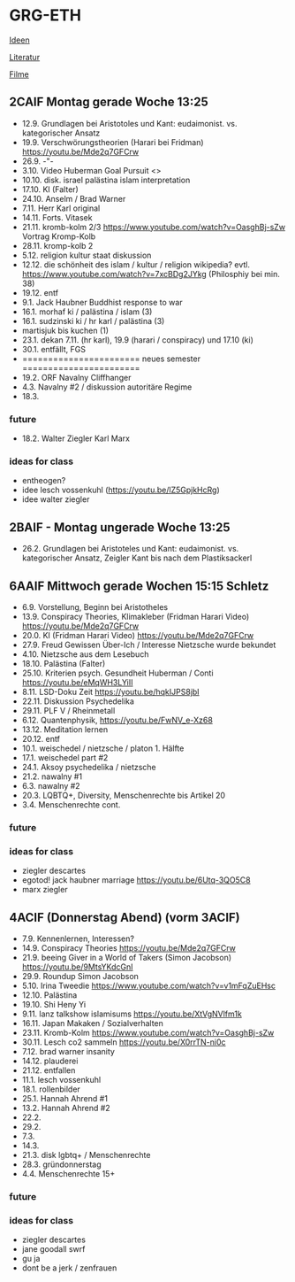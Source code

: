 # GRG-ETH

[Ideen](Ideen.html)

[Literatur](Literatur.html)

[Filme](Filme.html)

## 2CAIF Montag gerade Woche 13:25

-   12.9. Grundlagen bei Aristotoles und Kant: eudaimonist. vs. kategorischer
    Ansatz
-   19.9. Verschwörungstheorien (Harari bei Fridman)
    <https://youtu.be/Mde2q7GFCrw>
-   26.9. -"-
-   3.10. Video Huberman Goal Pursuit <>
-   10.10. disk. israel palästina islam interpretation
-   17.10. KI (Falter)
-   24.10. Anselm / Brad Warner
-   7.11. Herr Karl original
-   14.11. Forts. Vitasek
-   21.11. kromb-kolm 2/3 <https://www.youtube.com/watch?v=OasghBj-sZw> Vortrag
    Kromp-Kolb
-   28.11. kromp-kolb 2
-   5.12. religion kultur staat diskussion
-   12.12. die schönheit des islam / kultur / religion wikipedia? evtl.
    <https://www.youtube.com/watch?v=7xcBDg2JYkg> (Philosphiy bei min. 38)
-   19.12. entf
-   9.1. Jack Haubner Buddhist response to war
-   16.1. morhaf ki / palästina / islam (3)
-   16.1. sudzinski ki / hr karl / palästina (3)
-   martisjuk bis kuchen (1)
-   23.1. dekan 7.11. (hr karl), 19.9 (harari / conspiracy) und 17.10 (ki)
-   30.1. entfällt, FGS
-   ======================= neues semester =======================
-   19.2. ORF Navalny Cliffhanger
-   4.3. Navalny #2 / diskussion autoritäre Regime
-   18.3.

### future

-   18.2. Walter Ziegler Karl Marx

### ideas for class

-   entheogen?
-   idee lesch vossenkuhl (https://youtu.be/lZ5GpjkHcRg)
-   idee walter ziegler

## 2BAIF - Montag ungerade Woche 13:25

-   26.2. Grundlagen bei Aristoteles und Kant: eudaimonist. vs. kategorischer
    Ansatz, Zeigler Kant bis nach dem Plastiksackerl

## 6AAIF Mittwoch gerade Wochen 15:15 Schletz

-   6.9. Vorstellung, Beginn bei Aristotheles
-   13.9. Conspiracy Theories, Klimakleber (Fridman Harari Video)
    <https://youtu.be/Mde2q7GFCrw>
-   20.0. KI (Fridman Harari Video) <https://youtu.be/Mde2q7GFCrw>
-   27.9. Freud Gewissen Über-Ich / Interesse Nietzsche wurde bekundet
-   4.10. Nietzsche aus dem Lesebuch
-   18.10. Palästina (Falter)
-   25.10. Kriterien psych. Gesundheit Huberman / Conti
    <https://youtu.be/eMqWH3LYiII>
-   8.11. LSD-Doku Zeit <https://youtu.be/hqkIJPS8jbI>
-   22.11. Diskussion Psychedelika
-   29.11. PLF V / Rheinmetall
-   6.12. Quantenphysik, <https://youtu.be/FwNV_e-Xz68>
-   13.12. Meditation lernen
-   20.12. entf
-   10.1. weischedel / nietzsche / platon 1. Hälfte
-   17.1. weischedel part #2
-   24.1. Aksoy psychedelika / nietzsche
-   21.2. nawalny #1
-   6.3. nawalny #2
-   20.3. LQBTQ+, Diversity, Menschenrechte bis Artikel 20
-   3.4. Menschenrechte cont.

### future

### ideas for class

-   ziegler descartes
-   egotod! jack haubner marriage <https://youtu.be/6Utq-3QO5C8>
-   marx ziegler

## 4ACIF (Donnerstag Abend) (vorm 3ACIF)

-   7.9. Kennenlernen, Interessen?
-   14.9. Conspiracy Theories <https://youtu.be/Mde2q7GFCrw>
-   21.9. beeing Giver in a World of Takers (Simon Jacobson)
    <https://youtu.be/9MtsYKdcGnI>
-   29.9. Roundup Simon Jacobson
-   5.10. Irina Tweedie <https://www.youtube.com/watch?v=v1mFqZuEHsc>
-   12.10. Palästina
-   19.10. Shi Heny Yi
-   9.11. lanz talkshow islamisums <https://youtu.be/XtVgNVlfm1k>
-   16.11. Japan Makaken / Sozialverhalten
-   23.11. Kromb-Kolm <https://www.youtube.com/watch?v=OasghBj-sZw>
-   30.11. Lesch co2 sammeln <https://youtu.be/X0rrTN-ni0c>
-   7.12. brad warner insanity
-   14.12. plauderei
-   21.12. entfallen
-   11.1. lesch vossenkuhl
-   18.1. rollenbilder
-   25.1. Hannah Ahrend #1
-   13.2. Hannah Ahrend #2
-   22.2.
-   29.2.
-   7.3.
-   14.3.
-   21.3. disk lgbtq+ / Menschenrechte
-   28.3. gründonnerstag
-   4.4. Menschenrechte 15+

### future

### ideas for class

-   ziegler descartes
-   jane goodall swrf
-   gu ja
-   dont be a jerk / zenfrauen
